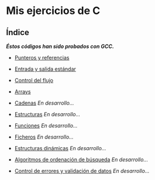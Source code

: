 # Mis ejercicios de C

## Índice

_**Éstos códigos han sido probados con GCC.**_

* [Punteros y referencias](https://github.com/lundrvs/C/blob/master/punt/README.md)

* [Entrada y salida estándar](https://github.com/lundrvs/blob/master/ES/README.md)

* [Control del flujo](https://github.com/Lundrvs/C/blob/master/cflu/README.md)

* [Arrays](https://github.com/lundrvs/C/blob/master/arr/README.md)

* [Cadenas]() _En desarrollo..._

* [Estructuras]() _En desarrollo..._

* [Funciones]() _En desarrollo..._

* [Ficheros]() _En desarrollo..._

* [Estructuras dinámicas]() _En desarrollo..._

* [Algoritmos de ordenación de búsqueda]() _En desarrollo..._

* [Control de errores y validación de datos]() _En desarrollo..._
